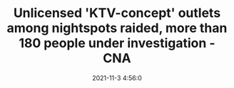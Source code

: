 ---
"title": "Unlicensed 'KTV-concept' outlets among nightspots raided, more than 180 people under investigation - CNA"
"date": "2021-11-3 4:56:0"
"feed_name": "GOOGLENEWSINDUSTRIAL"
"feed_website": "https://news.google.com/search?q=industrial%2Bincident&hl=en-US&gl=US&ceid=US:en"
"feed_rss": "https://news.google.com/rss/search?q=industrial%2Bincident&hl=en-US&gl=US&ceid=US:en"
"link": "https://www.channelnewsasia.com/singapore/police-unlicenced-ktv-outlets-covid-19-karaoke-liquor-men-women-2288001"
"source": "{'href': 'https://www.channelnewsasia.com', 'title': 'CNA'}"
"file": "_posts/2021-1-1-c97fa53b502cc5d1811063545a75e34a4cb6b3e7.md"
"accident": "1"
"drilling": "1"
"dead": "0"
"injured": "0"
"arrested": "0"
"place": "unknown place"
"where": "unknown site"
"causes": "unknown"
"place_uri": "unknown place"
---